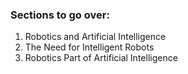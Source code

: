 ### Sections to go over:

1. Robotics and Artificial Intelligence
2. The Need for Intelligent Robots
3. Robotics Part of Artificial Intelligence